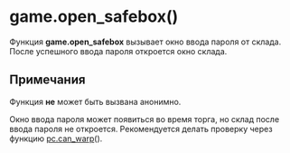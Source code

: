 # game.open_safebox()
Функция **game.open_safebox** вызывает окно ввода пароля от склада. После успешного ввода пароля откроется окно склада.

## Примечания
Функция **не** может быть вызвана анонимно.

Окно ввода пароля может появиться во время торга, но склад после ввода пароля не откроется. Рекомендуется делать проверку через функцию [pc.can_warp](../pc/pc.can_warp.md)().